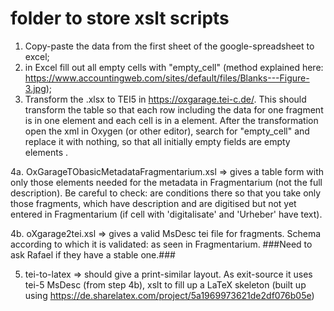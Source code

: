 # folder to store xslt scripts

1. Copy-paste the data from the first sheet of the google-spreadsheet to excel;
2. in Excel fill out all empty cells with "empty_cell" (method explained here: https://www.accountingweb.com/sites/default/files/Blanks---Figure-3.jpg);
3. Transform the .xlsx to TEI5 in https://oxgarage.tei-c.de/. This should transform the table so that each row including the data for one fragment is in one <row> element and each cell is in a <cell> element. After the transformation open the xml in Oxygen (or other editor), search for "empty_cell" and replace it with nothing, so that all initially empty fields are empty elements <cell>. 

4a. OxGarageTObasicMetadataFragmentarium.xsl => gives a table form with only those elements needed for the metadata in Fragmentarium (not the full description). Be careful to check: are conditions there so that you take only those fragments, which have description and are digitised but not yet entered in Fragmentarium (if cell with 'digitalisate' and 'Urheber' have text).

4b. oXgarage2tei.xsl => gives a valid MsDesc tei file for fragments. Schema according to which it is validated: as seen in Fragmentarium. 
	###Need to ask Rafael if they have a stable one.###

5. tei-to-latex => should give a print-similar layout. As exit-source it uses tei-5 MsDesc (from step 4b), xslt to fill up a LaTeX skeleton (built up using https://de.sharelatex.com/project/5a1969973621de2df076b05e) 

